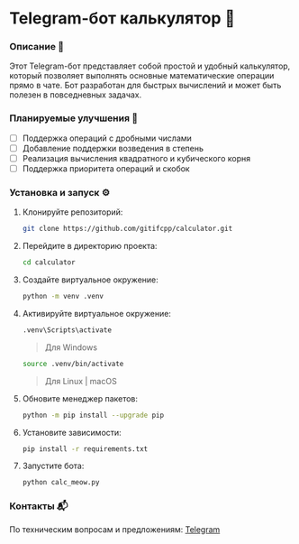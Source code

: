 # Telegram-бот калькулятор 🤖

### Описание 📝

Этот Telegram-бот представляет собой простой и удобный калькулятор, который позволяет выполнять основные математические операции прямо в чате. Бот разработан для быстрых вычислений и может быть полезен в повседневных задачах.

### Планируемые улучшения 🚀

- [ ] Поддержка операций с дробными числами
- [ ] Добавление поддержки возведения в степень
- [ ] Реализация вычисления квадратного и кубического корня
- [ ] Поддержка приоритета операций и скобок

### Установка и запуск ⚙️

1.  Клонируйте репозиторий:

    ```bash
    git clone https://github.com/gitifcpp/calculator.git
    ```

2.  Перейдите в директорию проекта:

    ```bash
    cd calculator
    ```

3. Создайте виртуальное окружение:

    ```bash
    python -m venv .venv
    ```

4. Активируйте виртуальное окружение:

    ```bash
    .venv\Scripts\activate
    ```
    > Для Windows

    ```bash
    source .venv/bin/activate
    ```
    > Для Linux | macOS

5. Обновите менеджер пакетов:

    ```bash
    python -m pip install --upgrade pip
    ```

6.  Установите зависимости:

    ```bash
    pip install -r requirements.txt
    ```

7.  Запустите бота:

    ```bash
    python calc_meow.py
    ```

### Контакты 📬

По техническим вопросам и предложениям: [Telegram](https://t.me/ifcpp)

